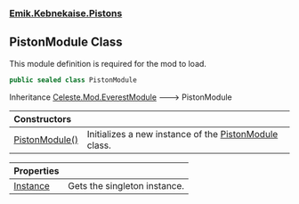 ### [Emik.Kebnekaise.Pistons](Emik.Kebnekaise.Pistons.md 'Emik.Kebnekaise.Pistons')

## PistonModule Class

This module definition is required for the mod to load.

```csharp
public sealed class PistonModule
```

Inheritance [Celeste.Mod.EverestModule](https://docs.microsoft.com/en-us/dotnet/api/Celeste.Mod.EverestModule 'Celeste.Mod.EverestModule') &#129106; PistonModule

| Constructors | |
| :--- | :--- |
| [PistonModule()](PistonModule.PistonModule().md 'Emik.Kebnekaise.Pistons.PistonModule.PistonModule()') | Initializes a new instance of the [PistonModule](PistonModule.md 'Emik.Kebnekaise.Pistons.PistonModule') class. |

| Properties | |
| :--- | :--- |
| [Instance](PistonModule.Instance.md 'Emik.Kebnekaise.Pistons.PistonModule.Instance') | Gets the singleton instance. |
